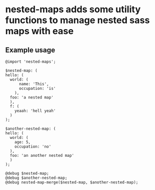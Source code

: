 # nested-maps adds some utility functions to manage nested sass maps with ease


## Example usage

```
@import 'nested-maps';

$nested-map: (
hello: (
  world: (
      name: 'This',
      occupation: 'is'
    ),
  foo: 'a nested map'
  ),
  f: (
    yeaah: 'hell yeah'
  )
);

$another-nested-map: (
hello: (
  world: (
    age: 5,
    occupation: 'no'
  ),
  foo: 'an another nested map'
  )
);

@debug $nested-map;
@debug $another-nested-map;
@debug nested-map-merge($nested-map, $another-nested-map);
```
